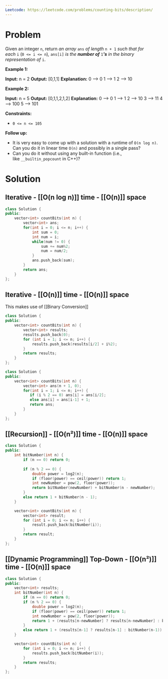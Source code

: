 ```yaml
---
Leetcode: https://leetcode.com/problems/counting-bits/description/
---
```

# Problem

Given an integer `n`, return _an array_ `ans` _of length_ `n + 1` _such that for each_ `i` (`0 <= i <= n`)_,_ `ans[i]` _is the **number of**_ `1`_**'s** in the binary representation of_ `i`.

**Example 1:**

**Input:** n = 2
**Output:** [0,1,1]
**Explanation:**
0 --> 0
1 --> 1
2 --> 10

**Example 2:**

**Input:** n = 5
**Output:** [0,1,1,2,1,2]
**Explanation:**
0 --> 0
1 --> 1
2 --> 10
3 --> 11
4 --> 100
5 --> 101

**Constraints:**

- `0 <= n <= 105`

**Follow up:**

- It is very easy to come up with a solution with a runtime of `O(n log n)`. Can you do it in linear time `O(n)` and possibly in a single pass?
- Can you do it without using any built-in function (i.e., like `__builtin_popcount` in C++)?
# Solution

## Iterative - [[O(n log n)]] time - [[O(n)]] space

```cpp
class Solution {
public:
    vector<int> countBits(int n) {
        vector<int> ans;
        for(int i = 0; i <= n; i++) {
			int sum = 0;
            int num = i;
            while(num != 0) {
                sum += num%2;
                num = num/2;
            }
			ans.push_back(sum);
        }
        return ans;
    }
};
```
## Iterative - [[O(n)]] time - [[O(n)]] space

This makes use of [[Binary Conversion]]

```cpp
class Solution {
public:
    vector<int> countBits(int n) {
        vector<int> results;
        results.push_back(0);
        for (int i = 1; i <= n; i++) {
            results.push_back(results[i/2] + i%2);
        }
        return results;
    }
};
```

```cpp
class Solution {
public:
    vector<int> countBits(int n) {
        vector<int> ans(n + 1, 0);
        for(int i = 1; i <= n; i++) {
           if (i % 2 == 0) ans[i] = ans[i/2];
           else ans[i] = ans[i-1] + 1;
           return ans;
		}
    }
};
```
## [[Recursion]] - [[O(n²)]] time - [[O(n)]] space

```cpp
class Solution {
public:
    int bitNumber(int n) {
        if (n == 0) return 0;
        
        if (n % 2 == 0) {
            double power = log2(n);
            if (floor(power) == ceil(power)) return 1;
            int newNumber = pow(2, floor(power)); 
            return bitNumber(newNumber) + bitNumber(n - newNumber);
        }
        else return 1 + bitNumber(n - 1);
    }

    vector<int> countBits(int n) {
        vector<int> result;
        for (int i = 0; i <= n; i++) {
            result.push_back(bitNumber(i));
        }
        return result;
    }
};
```

## [[Dynamic Programming]] Top-Down - [[O(n²)]] time - [[O(n)]] space

```cpp
class Solution {
public:
    vector<int> results;
    int bitNumber(int n) {
        if (n == 0) return 0;
        if (n % 2 == 0) {
            double power = log2(n);
            if (floor(power) == ceil(power)) return 1;
            int newNumber = pow(2, floor(power));
            return 1 + (results[n-newNumber] ? results[n-newNumber] : bitNumber(n - newNumber));
        }
        else return 1 + (results[n-1] ? results[n-1] : bitNumber(n-1));
    }

    vector<int> countBits(int n) {
        for (int i = 0; i <= n; i++) {
            results.push_back(bitNumber(i));
        }
        return results;
    }
};
```